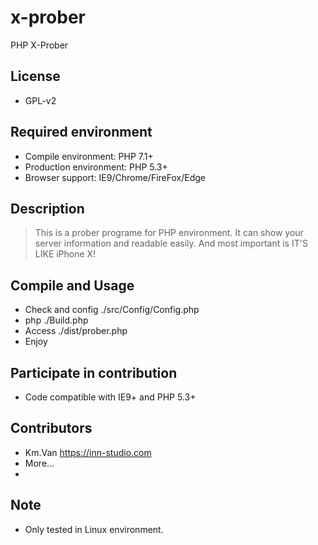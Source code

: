 # x-prober
PHP X-Prober

## License
* GPL-v2

## Required environment
- Compile environment: PHP 7.1+
- Production environment: PHP 5.3+
- Browser support: IE9/Chrome/FireFox/Edge

## Description
> This is a prober programe for PHP environment. It can show your server information and readable easily. And most important is IT'S LIKE iPhone X!

## Compile and Usage
- Check and config ./src/Config/Config.php
- php ./Build.php
- Access ./dist/prober.php
- Enjoy

## Participate in contribution
- Code compatible with IE9+ and PHP 5.3+

## Contributors
- Km.Van https://inn-studio.com
- More...
- 
## Note
- Only tested in Linux environment.
